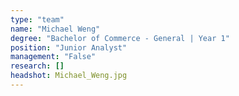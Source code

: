 ```yaml
---
type: "team"
name: "Michael Weng"
degree: "Bachelor of Commerce - General | Year 1"
position: "Junior Analyst"
management: "False"
research: []
headshot: Michael_Weng.jpg
---
```




